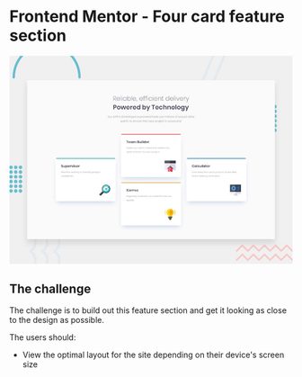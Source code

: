 # Frontend Mentor - Four card feature section

![Design preview for the Four card feature section coding challenge](./design/desktop-preview.jpg)

## The challenge

The challenge is to build out this feature section and get it looking as close to the design as possible.

The users should:

- View the optimal layout for the site depending on their device's screen size


 
